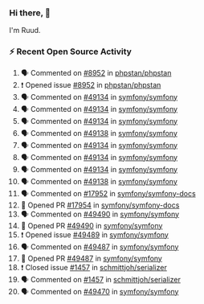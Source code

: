 ### Hi there, 👋

I'm Ruud.
 
### :zap: Recent Open Source Activity

<!--START_SECTION:activity-->
1. 🗣 Commented on [#8952](https://github.com/phpstan/phpstan/issues/8952) in [phpstan/phpstan](https://github.com/phpstan/phpstan)
2. ❗️ Opened issue [#8952](https://github.com/phpstan/phpstan/issues/8952) in [phpstan/phpstan](https://github.com/phpstan/phpstan)
3. 🗣 Commented on [#49134](https://github.com/symfony/symfony/issues/49134) in [symfony/symfony](https://github.com/symfony/symfony)
4. 🗣 Commented on [#49134](https://github.com/symfony/symfony/issues/49134) in [symfony/symfony](https://github.com/symfony/symfony)
5. 🗣 Commented on [#49134](https://github.com/symfony/symfony/issues/49134) in [symfony/symfony](https://github.com/symfony/symfony)
6. 🗣 Commented on [#49138](https://github.com/symfony/symfony/issues/49138) in [symfony/symfony](https://github.com/symfony/symfony)
7. 🗣 Commented on [#49134](https://github.com/symfony/symfony/issues/49134) in [symfony/symfony](https://github.com/symfony/symfony)
8. 🗣 Commented on [#49134](https://github.com/symfony/symfony/issues/49134) in [symfony/symfony](https://github.com/symfony/symfony)
9. 🗣 Commented on [#49134](https://github.com/symfony/symfony/issues/49134) in [symfony/symfony](https://github.com/symfony/symfony)
10. 🗣 Commented on [#49138](https://github.com/symfony/symfony/issues/49138) in [symfony/symfony](https://github.com/symfony/symfony)
11. 🗣 Commented on [#17952](https://github.com/symfony/symfony-docs/issues/17952) in [symfony/symfony-docs](https://github.com/symfony/symfony-docs)
12. 💪 Opened PR [#17954](https://github.com/symfony/symfony-docs/pull/17954) in [symfony/symfony-docs](https://github.com/symfony/symfony-docs)
13. 🗣 Commented on [#49490](https://github.com/symfony/symfony/issues/49490) in [symfony/symfony](https://github.com/symfony/symfony)
14. 💪 Opened PR [#49490](https://github.com/symfony/symfony/pull/49490) in [symfony/symfony](https://github.com/symfony/symfony)
15. ❗️ Opened issue [#49489](https://github.com/symfony/symfony/issues/49489) in [symfony/symfony](https://github.com/symfony/symfony)
16. 🗣 Commented on [#49487](https://github.com/symfony/symfony/issues/49487) in [symfony/symfony](https://github.com/symfony/symfony)
17. 💪 Opened PR [#49487](https://github.com/symfony/symfony/pull/49487) in [symfony/symfony](https://github.com/symfony/symfony)
18. ❗️ Closed issue [#1457](https://github.com/schmittjoh/serializer/issues/1457) in [schmittjoh/serializer](https://github.com/schmittjoh/serializer)
19. 🗣 Commented on [#1457](https://github.com/schmittjoh/serializer/issues/1457) in [schmittjoh/serializer](https://github.com/schmittjoh/serializer)
20. 🗣 Commented on [#49470](https://github.com/symfony/symfony/issues/49470) in [symfony/symfony](https://github.com/symfony/symfony)
<!--END_SECTION:activity-->
